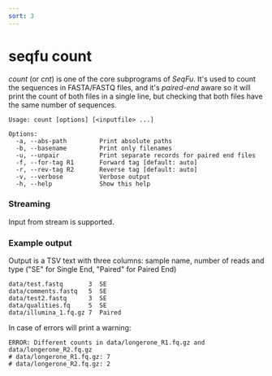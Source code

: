 ```yaml
---
sort: 3
---
```

# seqfu count

*count* (or *cnt*) is one of the core subprograms of *SeqFu*.
It's used to count the sequences in FASTA/FASTQ files, and it's _paired-end_ aware so 
it will print the count of both files in a single line, but checking that both
files have the same number of sequences.

```text
Usage: count [options] [<inputfile> ...]

Options:
  -a, --abs-path         Print absolute paths
  -b, --basename         Print only filenames
  -u, --unpair           Print separate records for paired end files
  -f, --for-tag R1       Forward tag [default: auto]
  -r, --rev-tag R2       Reverse tag [default: auto]
  -v, --verbose          Verbose output
  -h, --help             Show this help
```


### Streaming

Input from stream is supported.

### Example output

Output is a TSV text with three columns: sample name, number of reads and type ("SE" for Single End, "Paired" for Paired End)

```text
data/test.fastq       3  SE
data/comments.fastq   5  SE
data/test2.fastq      3  SE
data/qualities.fq     5  SE
data/illumina_1.fq.gz 7  Paired
```

In case of errors will print a warning:
```text
ERROR: Different counts in data/longerone_R1.fq.gz and data/longerone_R2.fq.gz
# data/longerone_R1.fq.gz: 7
# data/longerone_R2.fq.gz: 2
```